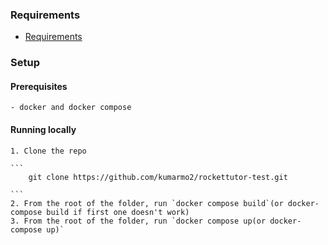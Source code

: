 ### Requirements
- [Requirements](https://sapphire-beryllium-8fb.notion.site/Rockettutor-Technical-Interview-17502a9323678092a63cf2e35425de17)


### Setup

#### Prerequisites

    - docker and docker compose

#### Running locally

    1. Clone the repo

    ```
        git clone https://github.com/kumarmo2/rockettutor-test.git

    ```
    2. From the root of the folder, run `docker compose build`(or docker-compose build if first one doesn't work)
    3. From the root of the folder, run `docker compose up(or docker-compose up)`



